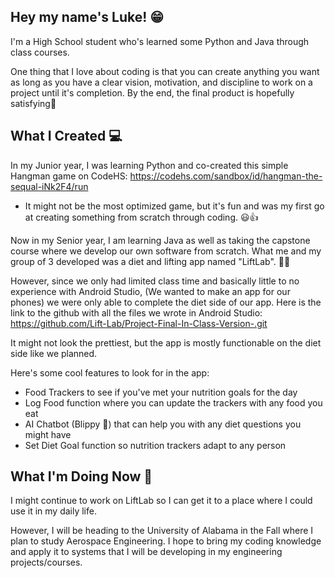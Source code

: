 ## Hey my name's Luke! 😁

I'm a High School student who's learned some Python and Java through class courses.

One thing that I love about coding is that you can create anything you want as long as you have a clear vision, motivation, and discipline to work on a project until it's completion. By the end, the final product is hopefully satisfying😬

What I Created 💻
-

In my Junior year, I was learning Python and co-created this simple Hangman game on CodeHS: https://codehs.com/sandbox/id/hangman-the-sequal-iNk2F4/run

- It might not be the most optimized game, but it's fun and was my first go at creating something from scratch through coding. 😃👍

Now in my Senior year, I am learning Java as well as taking the capstone course where we develop our own software from scratch. What me and my group of 3 developed was a diet and lifting app named "LiftLab". 🍎💪

However, since we only had limited class time and basically little to no experience with Android Studio, (We wanted to make an app for our phones) we were only able to complete the diet side of our app. Here is the link to the github with all the files we wrote in Android Studio: https://github.com/Lift-Lab/Project-Final-In-Class-Version-.git

It might not look the prettiest, but the app is mostly functionable on the diet side like we planned.

Here's some cool features to look for in the app:

- Food Trackers to see if you've met your nutrition goals for the day
- Log Food function where you can update the trackers with any food you eat
- AI Chatbot (Blippy 🤖) that can help you with any diet questions you might have
- Set Diet Goal function so nutrition trackers adapt to any person

What I'm Doing Now 🚀
-
I might continue to work on LiftLab so I can get it to a place where I could use it in my daily life. 

However, I will be heading to the University of Alabama in the Fall where I plan to study Aerospace Engineering. I hope to bring my coding knowledge and apply it to systems that I will be developing in my engineering projects/courses.



<!--
**ufures/ufures** is a ✨ _special_ ✨ repository because its `README.md` (this file) appears on your GitHub profile.

Here are some ideas to get you started:

- 🔭 I’m currently working on ...
- 🌱 I’m currently learning ...
- 👯 I’m looking to collaborate on ...
- 🤔 I’m looking for help with ...
- 💬 Ask me about ...
- 📫 How to reach me: ...
- 😄 Pronouns: ...
- ⚡ Fun fact: ...
-->
